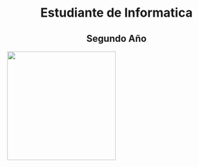 <div color="black">
<h1 align="center"> Estudiante de Informatica </h1>
<h2 align="center"> Segundo Año </h2>
<a href="https://github.com/BautistaMarquez/SegundoPrimerSemestre"> <img width ="250" src="https://github.com/user-attachments/assets/f7e6e202-80c1-4fc8-812b-747943da111b"> </a>
</div>

